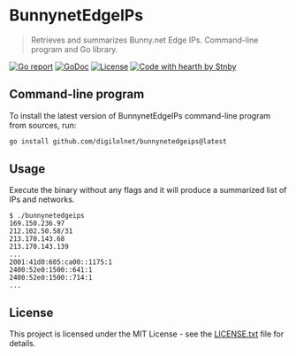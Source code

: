 # BunnynetEdgeIPs

> Retrieves and summarizes Bunny.net Edge IPs. Command-line program and Go library.

[![Go report](https://goreportcard.com/badge/github.com/digilolnet/bunnynetedgeips)](https://goreportcard.com/report/github.com/digilolnet/bunnynetedgeips)
[![GoDoc](https://godoc.org/github.com/digilolnet/bunnynetedgeips?status.svg)](https://godoc.org/github.com/digilolnet/bunnynetedgeips)
[![License](https://img.shields.io/github/license/digilolnet/bunnynetedgeips.svg)](https://github.com/digilolnet/bunnynetedgeips/blob/master/LICENSE.txt)
[![Code with hearth by Stnby](https://img.shields.io/badge/%3C%2F%3E%20with%20%E2%99%A5%20by-Stnby-ff1414.svg)](https://github.com/stnby)

## Command-line program
To install the latest version of BunnynetEdgeIPs command-line program from sources, run:
```sh
go install github.com/digilolnet/bunnynetedgeips@latest
```

## Usage
Execute the binary without any flags and it will produce a summarized list of IPs and networks.
```
$ ./bunnynetedgeips
169.150.236.97
212.102.50.58/31
213.170.143.68
213.170.143.139
...
2001:41d0:605:ca00::1175:1
2400:52e0:1500::641:1
2400:52e0:1500::714:1
...
```

## License
This project is licensed under the MIT License - see the [LICENSE.txt](https://github.com/digilolnet/bunnynetedgeips/blob/master/LICENSE.txt) file for details.
